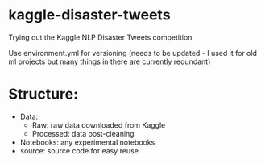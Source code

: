 # kaggle-disaster-tweets
Trying out the Kaggle NLP Disaster Tweets competition

Use environment.yml for versioning (needs to be updated - I used it for old ml projects but many things in there are currently redundant)

# Structure: 
- Data: 
  - Raw: raw data downloaded from Kaggle 
  - Processed: data post-cleaning 
- Notebooks: any experimental notebooks 
- source: source code for easy reuse
